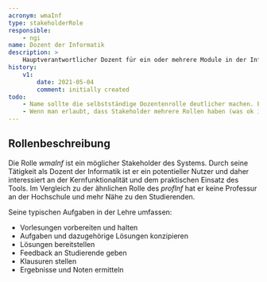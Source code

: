 ```yaml
---
acronym: wmaInf
type: stakeholderRole
responsible: 
    - ngi
name: Dozent der Informatik
description: >
    Hauptverantwortlicher Dozent für ein oder mehrere Module in der Informatik
history:
    v1:
        date: 2021-05-04
        comment: initially created
todo: 
    - Name sollte die selbstständige Dozentenrolle deutlicher machen. Es gibt hier verschiedene Type - 1. der festangestellte WMA, der in einem Fach selbstständige Lehre macht, 2. der freiberufliche Lehrbeauftragte, der für 1..n Semester an Bord ist, 3. die Lehrkraft für besondere Aufgaben - das ist sozusagen besser als WMA, aber schlechter als Prof (SB)
    - Wenn man erlaubt, dass Stakeholder mehrere Rollen haben (was ok ist), dann könnte die selbstständige Dozententätigkeit eine eigene Rolle sein, die dann aber ggfs. auch die Profs haben (SB)              
---
```


<!-- Rolle ist sehr dicht an profInf, durch die deutlich größere Nähe zu den Studierenden aber davon zu unterscheiden -->

## Rollenbeschreibung

Die Rolle _wmaInf_ ist ein möglicher Stakeholder des Systems. Durch seine Tätigkeit als Dozent der Informatik ist er ein potentieller Nutzer und daher interessiert an der Kernfunktionalität und dem praktischen Einsatz des Tools. Im Vergleich zu der ähnlichen Rolle des _profInf_ hat er keine Professur an der Hochschule und mehr Nähe zu den Studierenden.

Seine typischen Aufgaben in der Lehre umfassen:
* Vorlesungen vorbereiten und halten
* Aufgaben und dazugehörige Lösungen konzipieren
* Lösungen bereitstellen
* Feedback an Studierende geben
* Klausuren stellen
* Ergebnisse und Noten ermitteln
